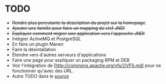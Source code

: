 # TODO #
  * ~~Rendre plus percutante la description du projet sur la homepage~~
  * ~~Ajouter une famille pour faire un mapping de clef JNDI~~
  * ~~Expliquer comment migrer une application vers l'approche JNDI~~
  * Intégrer ActiveMQ et PostgreSQL
  * En faire un plugin Maven
  * Faire la désintallation
  * Étendre vers d'autres serveurs d'applications
  * Faire une page pour expliquer un packaging RPM et DEB
  * Voir l'intégration de [http://commons.apache.org/vfs/](VFS.md) pour ne fonctionner qu'avec des URL.
  * Autre TODO dans le [source](http://www.prados.fr/mvn/jndi-resources/command-line/taglist.html)